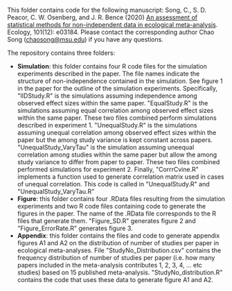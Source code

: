 This folder contains code for the following manuscript: Song, C., S. D. Peacor, C. W. Osenberg, and J. R. Bence (2020) [An assessment of statistical methods for non-independent data in ecological meta-analysis](https://doi.org/10.1002/ecy.3184). Ecology, 101(12): e03184. Please contact the corresponding author Chao Song (chaosong@msu.edu) if you have any questions.

The repository contains three folders:
* **Simulation**: this folder contains four R code files for the simulation experiments described in the paper. The file names indicate the structure of non-independence contained in the simulation. See figure 1 in the paper for the outline of the simulation experiments. Specifically, "IIDStudy.R" is the simulations assuming independence among observed effect sizes within the same paper. "EqualStudy.R" is the simulations assuming equal correlation among observed effect sizes within the same paper. These two files combined perform simulations described in experiment 1. "UnequalStudy.R" is the simulations assuming unequal correlation among observed effect sizes within the paper but the among study variance is kept constant across papers. "UnequalStudy_VaryTau" is the simulation assuming uneequal correlation among studies within the same paper but allow the among study variance to differ from paper to paper. These two files combined performed simulations for experiment 2. Finally, "CorrrCvine.R" implements a function used to generate correlation matrix used in cases of unequal correlation. This code is called in "UnequalStudy.R" and "UnequalStudy_VaryTau.R"
* **Figure**: this folder contains four .RData files resulting from the simulation experiments and two R code files containing code to generate the figures in the paper. The name of the .RData file corresponds to the R files that generate them. "Figure_SD.R" generates figure 2 and "Figure_ErrorRate.R" generates figure 3. 
* **Appendix**: this folder contains the files and code to generate appendix figures A1 and A2 on the distribution of number of studies per paper in ecological meta-analyses. File "StudyNo_Distribution.csv" contains the frequency distribution of number of studies per paper (i.e. how many papers included in the meta-analysis contributes 1, 2, 3, 4, ... etc studies) based on 15 published meta-analysis. "StudyNo_distribution.R" contains the code that uses these data to generate figure A1 and A2.

